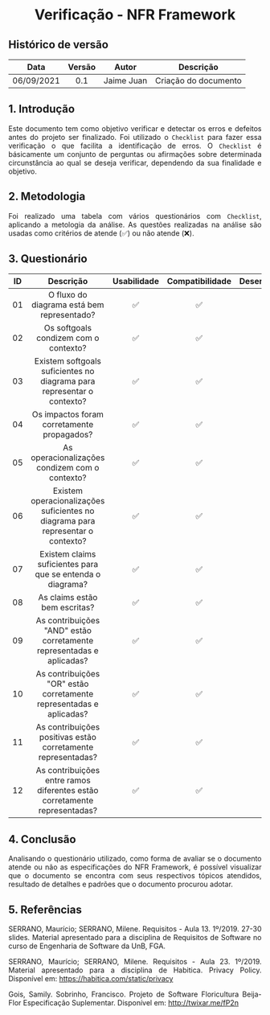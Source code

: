 # <center> Verificação - NFR Framework

## Histórico de versão
| Data | Versão | Autor | Descrição |
| :-: | :-: | :-: | :-: |
| 06/09/2021 | 0.1 | Jaime Juan | Criação do documento |
<div align="justify">

## 1. Introdução
Este documento tem como objetivo verificar e detectar os erros e defeitos antes do projeto ser finalizado. Foi utilizado o `Checklist` para fazer essa verificação o que facilita a identificação de erros. O `Checklist` é básicamente um conjunto de perguntas ou afirmações sobre determinada circunstância ao qual se deseja verificar, dependendo da sua finalidade e objetivo. 

## 2. Metodologia
Foi realizado uma tabela com vários questionários com `Checklist`, aplicando a metologia da análise. As questões realizadas na análise são usadas como critérios de atende (✅) ou não atende (❌).

## 3. Questionário
| ID | Descrição | Usabilidade | Compatibilidade | Desempenho | Confiabilidade
| :-: | :-: | :-: | :-: | :-: | :-: |
| 01 | O fluxo do diagrama está bem representado? | ✅ | ✅ | ✅ | ✅
| 02 | Os softgoals condizem com o contexto? | ✅ | ✅ | ✅ | ✅
| 03 | Existem softgoals suficientes no diagrama para representar o contexto? | ✅ | ✅ | ✅ | ✅
| 04 | Os impactos foram corretamente propagados? | ✅ | ✅ | ✅ | ✅
| 05 | As operacionalizações condizem com o contexto? | ✅ | ✅ | ✅ | ✅
| 06 | Existem operacionalizações suficientes no diagrama para representar o contexto? | ✅ | ✅ | ✅ | ✅
| 07 | Existem claims suficientes para que se entenda o diagrama? | ✅ | ✅ | ✅ | ✅
| 08 | As claims estão bem escritas? | ✅ | ✅ | ✅ | ✅
| 09 | As contribuições "AND" estão corretamente representadas e aplicadas? | ✅ | ✅ | ✅ | ✅
| 10 | As contribuições "OR" estão corretamente representadas e aplicadas? | ✅ | ✅ | ✅ | ✅
| 11 | As contribuições positivas estão corretamente representadas? | ✅ | ✅ | ✅ | ✅
| 12 | As contribuições entre ramos diferentes estão corretamente representadas? | ✅ | ✅ | ✅ | ✅

## 4. Conclusão
Analisando o questionário utilizado, como forma de avaliar se o documento atende ou não as especificações do NFR Framework, é possível visualizar que o documento se encontra com seus respectivos tópicos atendidos, resultado de detalhes e padrões que o documento procurou adotar.

## 5. Referências
SERRANO, Maurício; SERRANO, Milene. Requisitos - Aula 13. 1º/2019. 27-30 slides. Material apresentado para a disciplina de Requisitos de Software no curso de Engenharia de Software da UnB, FGA.

SERRANO, Maurício; SERRANO, Milene. Requisitos - Aula 23. 1º/2019. Material apresentado para a disciplina de
Habitica. Privacy Policy. Disponível em: https://habitica.com/static/privacy

Gois, Samily. Sobrinho, Francisco. Projeto de Software Floricultura Beija-Flor Especificação Suplementar. Disponível em: http://twixar.me/fP2n